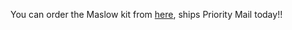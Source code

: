 You can order the Maslow kit from [here](https://www.eastbaysource.com/collections/all), ships Priority Mail today!!
